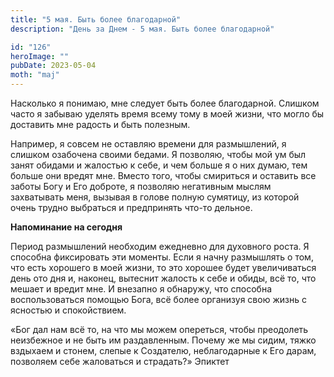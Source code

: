 ```yaml
---
title: "5 мая. Быть более благодарной"
description: "День за Днем - 5 мая. Быть более благодарной"

id: "126"
heroImage: ""
pubDate: 2023-05-04
moth: "maj"
---
```


Насколько я понимаю, мне следует быть более благодарной. Слишком часто я
забываю уделять время всему тому в моей жизни, что могло бы доставить мне
радость и быть полезным.

Например, я совсем не оставляю времени для размышлений, я слишком озабочена
своими бедами. Я позволяю, чтобы мой ум был занят обидами и жалостью к себе, и
чем больше я о них думаю, тем больше они вредят мне. Вместо того, чтобы
смириться и оставить все заботы Богу и Его доброте, я позволяю негативным
мыслям захватывать меня, вызывая в голове полную сумятицу, из которой очень
трудно выбраться и предпринять что-то дельное.

**Напоминание на сегодня**

Период размышлений необходим ежедневно для духовного роста. Я способна
фиксировать эти моменты. Если я начну размышлять о том, что есть хорошего в
моей жизни, то это хорошее будет увеличиваться день ото дня и, наконец,
вытеснит жалость к себе и обиды, всё то, что мешает и вредит мне. И внезапно я
обнаружу, что способна воспользоваться помощью Бога, всё более организуя свою
жизнь с ясностью и спокойствием.

«Бог дал нам всё то, на что мы можем опереться, чтобы преодолеть неизбежное и
не быть им раздавленным. Почему же мы сидим, тяжко вздыхаем и стонем, слепые к
Создателю, неблагодарные к Его дарам, позволяем себе жаловаться и страдать?»
Эпиктет
